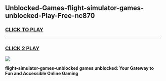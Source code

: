 
## Unblocked-Games-flight-simulator-games-unblocked-Play-Free-nc870
<h3>
<a href="https://premium76.site?title=flight-simulator-games-unblocked&ref=20A">CLICK TO PLAY</a></h3>
<hr>

<h3>
<a href="https://premium76.site?title=flight-simulator-games-unblocked&ref=20A">CLICK 2 PLAY</a>
  
</h3>

<a href="https://premium76.site?title=flight-simulator-games-unblocked&ref=20A"><img src="https://clearcache.store/games.png"></a>


**flight-simulator-games-unblocked games unblocked: Your Gateway to Fun and Accessible Online Gaming**
